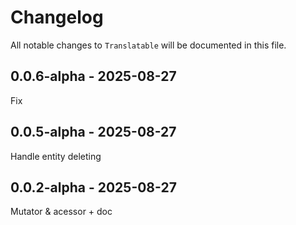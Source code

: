 # Changelog

All notable changes to `Translatable` will be documented in this file.

## 0.0.6-alpha - 2025-08-27

Fix

## 0.0.5-alpha - 2025-08-27

Handle entity deleting

## 0.0.2-alpha - 2025-08-27

Mutator & acessor + doc
